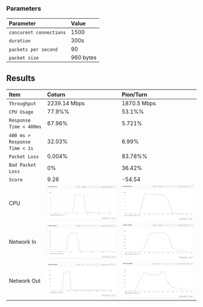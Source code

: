 
### Parameters

| Parameter | Value                |
| :-------- |:------------------------- |
| `concurent connections` | 1500 |
| `duration` | 300s |
| `packets per second` | 90 |
| `packet size` | 960 bytes |

## Results


|  Item | Coturn            |  Pion/Turn |
| :------------------------- |:------------------------- |:------------------------- |
| `Throughput` | 2239.14 Mbps | 1870.5 Mbps |
| `CPU Usage` | 77.9%% | 53.1%% |
| `Response Time < 400ms` | 67.96% | 5.721% |
| `400 ms > Response Time < 1s` | 32.03% | 6.99% |
| `Packet Loss` | 0.004% | 83.78%% |
| `Bad Packet Loss` | 0% | 36.42% |
| `Score` | 9.26 | -54.54 |
| CPU | ![](coturn/cpu.png) |  ![](pion/cpu.png) |
| Network In | ![](coturn/network-in.png) |  ![](pion/network-in.png) |
| Network Out | ![](coturn/network-out.png) |  ![](pion/network-out.png) |